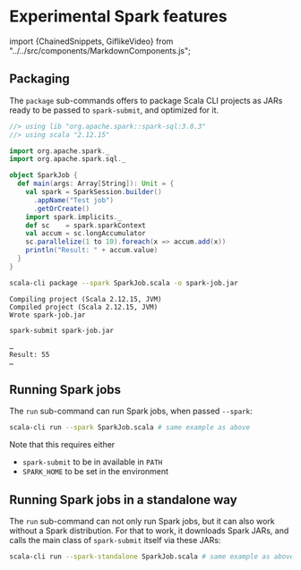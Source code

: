 # Experimental Spark features

import {ChainedSnippets, GiflikeVideo} from "../../src/components/MarkdownComponents.js";

## Packaging

The `package` sub-commands offers to package Scala CLI projects as JARs ready to be passed
to `spark-submit`, and optimized for it.

<ChainedSnippets>

```scala title=SparkJob.scala
//> using lib "org.apache.spark::spark-sql:3.0.3"
//> using scala "2.12.15"

import org.apache.spark._
import org.apache.spark.sql._

object SparkJob {
  def main(args: Array[String]): Unit = {
    val spark = SparkSession.builder()
      .appName("Test job")
      .getOrCreate()
    import spark.implicits._
    def sc    = spark.sparkContext
    val accum = sc.longAccumulator
    sc.parallelize(1 to 10).foreach(x => accum.add(x))
    println("Result: " + accum.value)
  }
}
```

```bash
scala-cli package --spark SparkJob.scala -o spark-job.jar
```

```text
Compiling project (Scala 2.12.15, JVM)
Compiled project (Scala 2.12.15, JVM)
Wrote spark-job.jar
```

```bash
spark-submit spark-job.jar
```

```text
…
Result: 55
…
```

</ChainedSnippets>

## Running Spark jobs

The `run` sub-command can run Spark jobs, when passed `--spark`:

```bash
scala-cli run --spark SparkJob.scala # same example as above
```

Note that this requires either
- `spark-submit` to be in available in `PATH`
- `SPARK_HOME` to be set in the environment

## Running Spark jobs in a standalone way

The `run` sub-command can not only run Spark jobs, but it can also work without a Spark
distribution. For that to work, it downloads Spark JARs, and calls the main class of
`spark-submit` itself via these JARs:

```bash
scala-cli run --spark-standalone SparkJob.scala # same example as above
```
